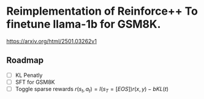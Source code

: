 # Reimplementation of Reinforce++ To finetune llama-1b for GSM8K.

https://arxiv.org/html/2501.03262v1

## Roadmap
- [ ] KL Penatly
- [ ] SFT for GSM8K
- [ ] Toggle sparse rewards $r(s_t,a_t) = I(s_T=[EOS])r(x,y) - bKL(t)$
